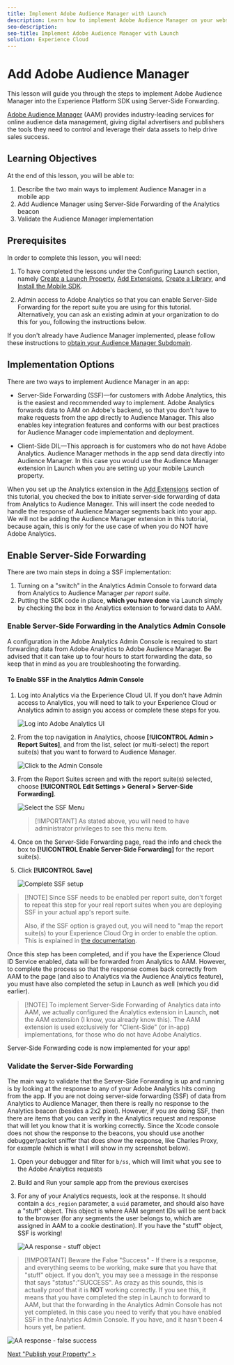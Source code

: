 ```yaml
---
title: Implement Adobe Audience Manager with Launch
description: Learn how to implement Adobe Audience Manager on your website using Server-Side Forwarding and Launch. This lesson is part of the Implementing the Experience Cloud in Mobile Android Applications tutorial.
seo-description:
seo-title: Implement Adobe Audience Manager with Launch
solution: Experience Cloud
---
```


# Add Adobe Audience Manager

This lesson will guide you through the steps to implement Adobe Audience Manager into the Experience Platform SDK using Server-Side Forwarding.

[Adobe Audience Manager](https://marketing.adobe.com/resources/help/en_US/aam/) (AAM) provides industry-leading services for online audience data management, giving digital advertisers and publishers the tools they need to control and leverage their data assets to help drive sales success.

## Learning Objectives

At the end of this lesson, you will be able to:

1. Describe the two main ways to implement Audience Manager in a mobile app
1. Add Audience Manager using Server-Side Forwarding of the Analytics beacon
1. Validate the Audience Manager implementation

## Prerequisites

In order to complete this lesson, you will need:

1. To have completed the lessons under the Configuring Launch section, namely [Create a Launch Property](launch-create-a-property.md), [Add Extensions](launch-add-extensions.md), [Create a Library](launch-create-a-library.md), and [Install the Mobile SDK](launch-install-the-mobile-sdk.md).

1. Admin access to Adobe Analytics so that you can enable Server-Side Forwarding for the report suite you are using for this tutorial. Alternatively, you can ask an existing admin at your organization to do this for you, following the instructions below.

If you don't already have Audience Manager implemented, please follow these instructions to [obtain your Audience Manager Subdomain](https://helpx.adobe.com/audience-manager/kt/using/identify-partner-subdomain-audience-manager-technical-video-implement.html).

## Implementation Options

There are two ways to implement Audience Manager in an app:

* Server-Side Forwarding (SSF)&mdash;for customers with Adobe Analytics, this is the easiest and recommended way to implement. Adobe Analytics forwards data to AAM on Adobe's backend, so that you don't have to make requests from the app directly to Audience Manager. This also enables key integration features and conforms with our best practices for Audience Manager code implementation and deployment.

* Client-Side DIL&mdash;This approach is for customers who do not have Adobe Analytics. Audience Manager methods in the app send data directly into Audience Manager. In this case you would use the Audience Manager extension in Launch when you are setting up your mobile Launch property.

When you set up the Analytics extension in the [Add Extensions](launch-add-extensions.md) section of this tutorial, you checked the box to initiate server-side forwarding of data from Analytics to Audience Manager. This will insert the code needed to handle the response of Audience Manager segments back into your app. We will not be adding the Audience Manager extension in this tutorial, because again, this is only for the use case of when you do NOT have Adobe Analytics.

## Enable Server-Side Forwarding

There are two main steps in doing a SSF implementation:

1. Turning on a "switch" in the Analytics Admin Console to forward data from Analytics to Audience Manager *per report suite*.
1. Putting the SDK code in place, **which you have done** via Launch simply by checking the box in the Analytics extension to forward data to AAM.

### Enable Server-Side Forwarding in the Analytics Admin Console

A configuration in the Adobe Analytics Admin Console is required to start forwarding  data from Adobe Analytics to Adobe Audience Manager. Be advised that it can take up to four hours to start forwarding the data, so keep that in mind as you are troubleshooting the forwarding.

#### To Enable SSF in the Analytics Admin Console

1. Log into Analytics via the Experience Cloud UI. If you don't have Admin access to Analytics, you will need to talk to your Experience Cloud or Analytics admin to assign you access or complete these steps for you.

    ![Log into Adobe Analytics UI](images/mobile-aam-logIntoAnalytics.png)

1. From the top navigation in Analytics, choose **[!UICONTROL Admin > Report Suites]**, and from the list, select (or multi-select) the report suite(s) that you want to forward to Audience Manager.

   ![Click to the Admin Console](images/mobile-aam-analyticsAdminConsoleReportSuites.png)

1. From the Report Suites screen and with the report suite(s) selected, choose **[!UICONTROL Edit Settings > General > Server-Side Forwarding]**.

    ![Select the SSF Menu](images/mobile-aam-selectSSFmenu.png)

    >[!IMPORTANT] As stated above, you will need to have administrator privileges to see this menu item.

1. Once on the Server-Side Forwarding page, read the info and check the box to **[!UICONTROL Enable Server-Side Forwarding]** for the report suite(s).

1. Click **[!UICONTROL Save]**

    ![Complete SSF setup](images/mobile-aam-enableSSFcomplete.png)

>[!NOTE] Since SSF needs to be enabled per report suite, don't forget to repeat this step for your real report suites when you are deploying SSF in your actual app's report suite.
>
>Also, if the SSF option is grayed out, you will need to "map the report suite(s) to your Experience Cloud Org in order to enable the option. This is explained in [the documentation](https://marketing.adobe.com/resources/help/en_US/mcloud/map-report-suite.html).

Once this step has been completed, and if you have the Experience Cloud ID Service enabled, data will be forwarded from Analytics to AAM. However, to complete the process so that the response comes back correctly from AAM to the page (and also to Analytics via the Audience Analytics feature), you must have also completed the setup in Launch as well (which you did earlier).

>[!NOTE] To implement Server-Side Forwarding of Analytics data into AAM, we actually configured the Analytics extension in Launch, **not** the AAM extension (I know, you already know this). The AAM extension is used exclusively for "Client-Side" (or in-app) implementations, for those who do not have Adobe Analytics.

Server-Side Forwarding code is now implemented for your app!

### Validate the Server-Side Forwarding

The main way to validate that the Server-Side Forwarding is up and running is by looking at the response to any of your Adobe Analytics hits coming from the app.
If you are not doing server-side forwarding (SSF) of data from Analytics to Audience Manager, then there is really no response to the Analytics beacon (besides a 2x2 pixel). However, if you are doing SSF, then there are items that you can verify in the Analytics request and response that will let you know that it is working correctly.
Since the Xcode console does not show the response to the beacons, you should use another debugger/packet sniffer that does show the response, like Charles Proxy, for example (which is what I will show in my screenshot below).

1. Open your debugger and filter for `b/ss`, which will limit what you see to the Adobe Analytics requests
1. Build and Run your sample app from the previous exercises
1. For any of your Analytics requests, look at the response. It should contain a `dcs_region` parameter, a `uuid` parameter, and should also have a "stuff" object. This object is where AAM segment IDs will be sent back to the browser (for any segments the user belongs to, which are assigned in AAM to a cookie destination). If you have the "stuff" object, SSF is working!

    ![AA response - stuff object](images/mobile-aam-analyticsResponseSSF.png)

>[!IMPORTANT] Beware the False "Success" - If there is a response, and everything seems to be working, make **sure** that you have that "stuff" object. If you don't, you may see a message in the response that says "status":"SUCCESS". As crazy as this sounds, this is actually proof that it is **NOT** working correctly. If you see this, it means that you have completed the step in Launch to forward to AAM, but that the forwarding in the Analytics Admin Console has not yet completed. In this case you need to verify that you have enabled SSF in the Analytics Admin Console. If you have, and it hasn't been 4 hours yet, be patient.

![AA response - false success](images/mobile-aam-unsuccessful-SSF.png)

[Next "Publish your Property" >](publish.md)